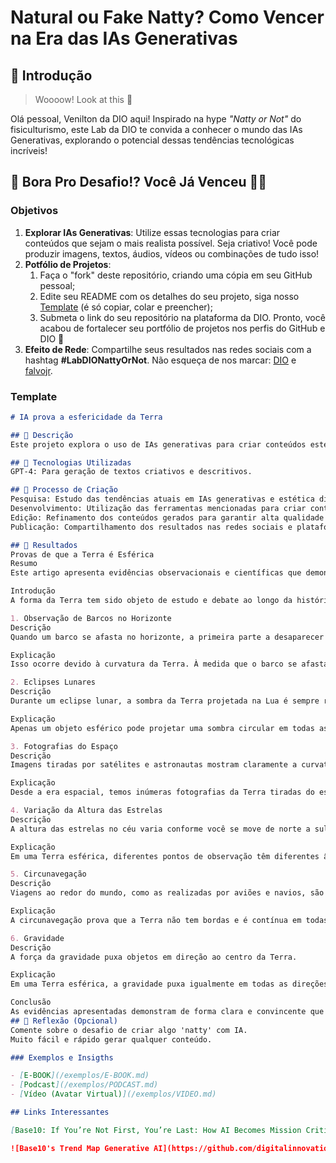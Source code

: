 # Natural ou Fake Natty? Como Vencer na Era das IAs Generativas

## 🚀 Introdução

> Woooow! Look at this 👀

Olá pessoal, Venilton da DIO aqui! Inspirado na hype _"Natty or Not"_ do fisiculturismo, este Lab da DIO te convida a conhecer o mundo das IAs Generativas, explorando o potencial dessas tendências tecnológicas incríveis!

## 🎯 Bora Pro Desafio!? Você Já Venceu 💪🤓

### Objetivos

1. **Explorar IAs Generativas**: Utilize essas tecnologias para criar conteúdos que sejam o mais realista possível. Seja criativo! Você pode produzir imagens, textos, áudios, vídeos ou combinações de tudo isso!
1. **Potfólio de Projetos**:
    1. Faça o "fork" deste repositório, criando uma cópia em seu GitHub pessoal;
    2. Edite seu README com os detalhes do seu projeto, siga nosso [Template](#template) (é só copiar, colar e preencher);
    3. Submeta o link do seu repositório na plataforma da DIO. Pronto, você acabou de fortalecer seu portfólio de projetos nos perfis do GitHub e DIO 🚀
1. **Efeito de Rede**: Compartilhe seus resultados nas redes sociais com a hashtag **#LabDIONattyOrNot**. Não esqueça de nos marcar: [DIO](https://www.linkedin.com/school/dio-makethechange) e [falvojr](https://www.linkedin.com/in/falvojr).

### Template

```markdown
# IA prova a esfericidade da Terra

## 📒 Descrição
Este projeto explora o uso de IAs generativas para criar conteúdos esteticamente agradáveis e inovadores. O objetivo é demonstrar o potencial dessas tecnologias na criação de imagens, textos, áudios e vídeos que sejam visualmente e artisticamente impressionantes.

## 🤖 Tecnologias Utilizadas
GPT-4: Para geração de textos criativos e descritivos.

## 🧐 Processo de Criação
Pesquisa: Estudo das tendências atuais em IAs generativas e estética digital.
Desenvolvimento: Utilização das ferramentas mencionadas para criar conteúdos inovadores e visualmente agradáveis.
Edição: Refinamento dos conteúdos gerados para garantir alta qualidade estética e coerência visual.
Publicação: Compartilhamento dos resultados nas redes sociais e plataformas de portfólio, utilizando a hashtag #IA prova a esfericidade da Terra para aumentar a visibilidade e engajamento.

## 🚀 Resultados
Provas de que a Terra é Esférica
Resumo
Este artigo apresenta evidências observacionais e científicas que demonstram a esfericidade da Terra. Através de diversos fenômenos naturais e tecnológicos, como a observação de barcos no horizonte, eclipses lunares, fotografias do espaço, variação da altura das estrelas, circunavegação e a força da gravidade, é possível refutar a teoria da Terra plana e confirmar a forma esférica do nosso planeta.

Introdução
A forma da Terra tem sido objeto de estudo e debate ao longo da história. Embora a teoria da Terra plana tenha sido amplamente desacreditada, ainda existem grupos que defendem essa ideia. Este artigo visa apresentar provas irrefutáveis da esfericidade da Terra, baseadas em observações e experimentos científicos.

1. Observação de Barcos no Horizonte
Descrição
Quando um barco se afasta no horizonte, a primeira parte a desaparecer é o casco, seguido pelo mastro.

Explicação
Isso ocorre devido à curvatura da Terra. À medida que o barco se afasta, a superfície curva da Terra bloqueia a visão das partes inferiores do barco primeiro. Se a Terra fosse plana, o barco inteiro diminuiria de tamanho uniformemente até desaparecer, mas não é isso que observamos.

2. Eclipses Lunares
Descrição
Durante um eclipse lunar, a sombra da Terra projetada na Lua é sempre redonda.

Explicação
Apenas um objeto esférico pode projetar uma sombra circular em todas as orientações. Se a Terra fosse plana, a sombra projetada na Lua seria alongada e elíptica em alguns ângulos. A consistência da sombra circular durante os eclipses lunares é uma forte evidência da esfericidade da Terra.

3. Fotografias do Espaço
Descrição
Imagens tiradas por satélites e astronautas mostram claramente a curvatura da Terra.

Explicação
Desde a era espacial, temos inúmeras fotografias da Terra tiradas do espaço que mostram sua forma esférica. Essas imagens são capturadas por satélites em órbita e por astronautas a bordo da Estação Espacial Internacional (ISS). A curvatura visível nessas fotos é uma prova direta da esfericidade do planeta.

4. Variação da Altura das Estrelas
Descrição
A altura das estrelas no céu varia conforme você se move de norte a sul.

Explicação
Em uma Terra esférica, diferentes pontos de observação têm diferentes ângulos de visão para as estrelas. Por exemplo, a Estrela Polar (Polaris) é visível no hemisfério norte e sua altura no céu aumenta à medida que você se move para o norte. No hemisfério sul, Polaris não é visível, mas outras estrelas, como a constelação do Cruzeiro do Sul, são visíveis. Essa variação só pode ser explicada pela curvatura da Terra.

5. Circunavegação
Descrição
Viagens ao redor do mundo, como as realizadas por aviões e navios, são possíveis apenas em um planeta esférico.

Explicação
A circunavegação prova que a Terra não tem bordas e é contínua em todas as direções. Exploradores como Fernão de Magalhães e, mais recentemente, aviões comerciais, conseguiram viajar ao redor do mundo, partindo de um ponto e retornando ao mesmo ponto sem encontrar uma borda. Isso só é possível em uma superfície esférica.

6. Gravidade
Descrição
A força da gravidade puxa objetos em direção ao centro da Terra.

Explicação
Em uma Terra esférica, a gravidade puxa igualmente em todas as direções em direção ao centro do planeta, resultando em uma forma esférica. Se a Terra fosse plana, a gravidade agiria de maneira diferente nas bordas em comparação com o centro, o que não é observado na realidade.

Conclusão
As evidências apresentadas demonstram de forma clara e convincente que a Terra é esférica. Desde observações simples, como a maneira como os barcos desaparecem no horizonte, até provas científicas mais complexas, como eclipses lunares e fotografias tiradas do espaço, todas apontam para a mesma conclusão: a Terra não é plana. A variação na altura das estrelas, a possibilidade de circunavegação e a força da gravidade são fenômenos que só podem ser explicados pela esfericidade do nosso planeta. Portanto, a ideia de uma Terra plana é refutada por uma vasta gama de evidências observacionais e científicas. A compreensão da verdadeira forma da Terra é fundamental para o avanço do conhecimento humano e para a exploração contínua do nosso universo.
## 💭 Reflexão (Opcional)
Comente sobre o desafio de criar algo 'natty' com IA.
Muito fácil e rápido gerar qualquer conteúdo.

### Exemplos e Insigths

- [E-BOOK](/exemplos/E-BOOK.md)
- [Podcast](/exemplos/PODCAST.md)
- [Vídeo (Avatar Virtual)](/exemplos/VIDEO.md)

## Links Interessantes

[Base10: If You’re Not First, You’re Last: How AI Becomes Mission Critical](https://base10.vc/post/generative-ai-mission-critical/)

![Base10's Trend Map Generative AI](https://github.com/digitalinnovationone/lab-natty-or-not/assets/730492/f4df26e8-f8f7-4419-8252-c69d73ea930c)
